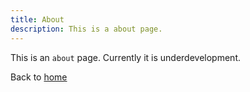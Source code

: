 ```yaml
---
title: About
description: This is a about page.
---
```


This is an <code>about</code> page. Currently it is underdevelopment.

Back to [home](/)